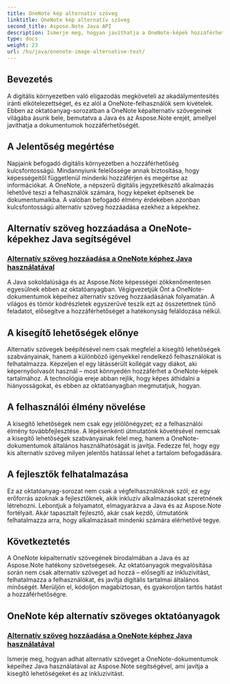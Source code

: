 ```yaml
---
title: OneNote kép alternatív szöveg
linktitle: OneNote kép alternatív szöveg
second_title: Aspose.Note Java API
description: Ismerje meg, hogyan javíthatja a OneNote-képek hozzáférhetőségét Java használatával az Aspose.Note segítségével. Könnyedén adjon hozzá alternatív szöveget az inkluzivitás fokozása és a felhasználói élmény javítása érdekében.
type: docs
weight: 23
url: /hu/java/onenote-image-alternative-text/
---
```

## Bevezetés

A digitális környezetben való eligazodás megköveteli az akadálymentesítés iránti elkötelezettséget, és ez alól a OneNote-felhasználók sem kivételek. Ebben az oktatóanyag-sorozatban a OneNote képalternatív szövegeinek világába ásunk bele, bemutatva a Java és az Aspose.Note erejét, amellyel javíthatja a dokumentumok hozzáférhetőségét.

## A Jelentőség megértése
Napjaink befogadó digitális környezetben a hozzáférhetőség kulcsfontosságú. Mindannyiunk felelőssége annak biztosítása, hogy képességeitől függetlenül mindenki hozzáférjen és megértse az információkat. A OneNote, a népszerű digitális jegyzetkészítő alkalmazás lehetővé teszi a felhasználók számára, hogy képeket építsenek be dokumentumaikba. A valóban befogadó élmény érdekében azonban kulcsfontosságú alternatív szöveg hozzáadása ezekhez a képekhez.

## Alternatív szöveg hozzáadása a OneNote-képekhez Java segítségével
### [Alternatív szöveg hozzáadása a OneNote képhez Java használatával](./add-alternative-text-to-image/)
A Java sokoldalúsága és az Aspose.Note képességei zökkenőmentesen egyesülnek ebben az oktatóanyagban. Végigvezetjük Önt a OneNote-dokumentumok képeihez alternatív szöveg hozzáadásának folyamatán. A világos és tömör kódrészletek egyszerűvé teszik ezt az összetettnek tűnő feladatot, elősegítve a hozzáférhetőséget a hatékonyság feláldozása nélkül.

## A kisegítő lehetőségek előnye
Alternatív szövegek beépítésével nem csak megfelel a kisegítő lehetőségek szabványainak, hanem a különböző igényekkel rendelkező felhasználókat is felhatalmazza. Képzeljen el egy látássérült kollégát vagy diákot, aki képernyőolvasót használ – most könnyedén hozzáférhet a OneNote-képek tartalmához. A technológia ereje abban rejlik, hogy képes áthidalni a hiányosságokat, és ebben az oktatóanyagban megmutatjuk, hogyan.

## A felhasználói élmény növelése
A kisegítő lehetőségek nem csak egy jelölőnégyzet; ez a felhasználói élmény továbbfejlesztése. A lépésenkénti útmutatónk követésével nemcsak a kisegítő lehetőségek szabványainak felel meg, hanem a OneNote-dokumentumok általános használhatóságát is javítja. Fedezze fel, hogy egy kis alternatív szöveg milyen jelentős hatással lehet a tartalom befogadására.

## A fejlesztők felhatalmazása
Ez az oktatóanyag-sorozat nem csak a végfelhasználóknak szól; ez egy erőforrás azoknak a fejlesztőknek, akik inkluzív alkalmazásokat szeretnének létrehozni. Lebontjuk a folyamatot, elmagyarázva a Java és az Aspose.Note fortélyait. Akár tapasztalt fejlesztő, akár csak kezdő, útmutatónk felhatalmazza arra, hogy alkalmazásait mindenki számára elérhetővé tegye.

## Következtetés
A OneNote képalternatív szövegének birodalmában a Java és az Aspose.Note hatékony szövetségesek. Az oktatóanyagok megvalósítása során nem csak alternatív szöveget ad hozzá – elősegíti az inkluzivitást, felhatalmazza a felhasználókat, és javítja digitális tartalmai általános minőségét. Merüljön el, kódoljon magabiztosan, és gyakoroljon tartós hatást a hozzáférhetőségre.
## OneNote kép alternatív szöveges oktatóanyagok
### [Alternatív szöveg hozzáadása a OneNote képhez Java használatával](./add-alternative-text-to-image/)
Ismerje meg, hogyan adhat alternatív szöveget a OneNote-dokumentumok képeihez Java használatával az Aspose.Note segítségével, ami javítja a kisegítő lehetőségeket és az inkluzivitást.